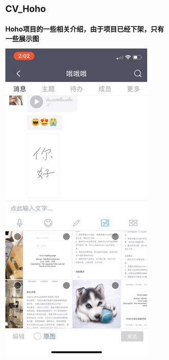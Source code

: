 # CV_Hoho
## Hoho项目的一些相关介绍，由于项目已经下架，只有一些展示图

![image](https://github.com/BrookeMa/CV_Hoho/blob/master/IMB_5tmRB3.GIF)
